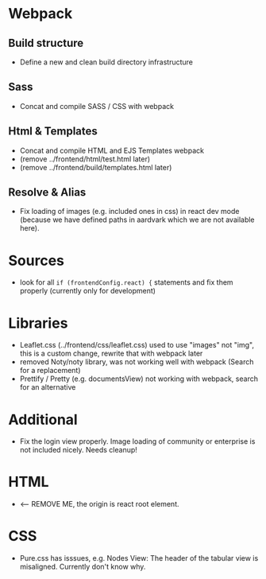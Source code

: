 # Webpack

## Build structure
- Define a new and clean build directory infrastructure

## Sass
- Concat and compile SASS / CSS with webpack

## Html & Templates
- Concat and compile HTML and EJS Templates webpack
- (remove ../frontend/html/test.html later)
- (remove ../frontend/build/templates.html later)

## Resolve & Alias
- Fix loading of images (e.g. included ones in css) in react dev mode (because we have defined paths in aardvark which we are not available here).


# Sources
- look for all `if (frontendConfig.react) {` statements and fix them properly (currently only for development)


# Libraries
- Leaflet.css (../frontend/css/leaflet.css) used to use "images" not "img", this is a custom change, rewrite that with webpack later
- removed Noty/noty library, was not working well with webpack (Search for a replacement)
- Prettify / Pretty (e.g. documentsView) not working with webpack, search for an alternative


# Additional
- Fix the login view properly. Image loading of community or enterprise is not included nicely. Needs cleanup!

# HTML
- <body style="margin-top: -10px"> <-- REMOVE ME, the origin is react root element. 

# CSS
- Pure.css has isssues,  e.g. Nodes View: The header of the tabular view is misaligned. Currently don't know why.
